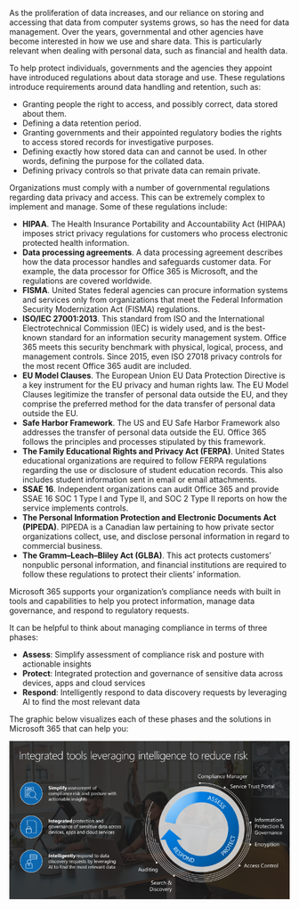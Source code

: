 As the proliferation of data increases, and our reliance on storing and accessing that data from computer systems grows, so has the need for data management. Over the years, governmental and other agencies have become interested in how we use and share data. This is particularly relevant when dealing with personal data, such as financial and health data. 

To help protect individuals, governments and the agencies they appoint have introduced regulations about data storage and use. These regulations introduce requirements around data handling and retention, such as:
- Granting people the right to access, and possibly correct, data stored about them.
- Defining a data retention period. 
- Granting governments and their appointed regulatory bodies the rights to access stored records for investigative purposes. 
- Defining exactly how stored data can and cannot be used. In other words, defining the purpose for the collated data. 
- Defining privacy controls so that private data can remain private.

Organizations must comply with a number of governmental regulations regarding data privacy and access. This can be extremely complex to implement and manage. Some of these regulations include:
- **HIPAA**. The Health Insurance Portability and Accountability Act (HIPAA) imposes strict privacy regulations for customers who process electronic protected health information.
- **Data processing agreements**. A data processing agreement describes how the data processor handles and safeguards customer data. For example, the data processor for Office 365 is Microsoft, and the regulations are covered worldwide. 
- **FISMA**. United States federal agencies can procure information systems and services only from organizations that meet the Federal Information Security Modernization Act (FISMA) regulations.
- **ISO/IEC 27001:2013**. This standard from ISO and the International Electrotechnical Commission (IEC) is widely used, and is the best-known standard for an information security management system. Office 365 meets this security benchmark with physical, logical, process, and management controls. Since 2015, even ISO 27018 privacy controls for the most recent Office 365 audit are included. 
- **EU Model Clauses**. The European Union EU Data Protection Directive is a key instrument for the EU privacy and human rights law. The EU Model Clauses legitimize the transfer of personal data outside the EU, and they comprise the preferred method for the data transfer of personal data outside the EU. 
- **Safe Harbor Framework**. The US and EU Safe Harbor Framework also addresses the transfer of personal data outside the EU. Office 365 follows the principles and processes stipulated by this framework.
- **The Family Educational Rights and Privacy Act (FERPA)**. United States educational organizations are required to follow FERPA regulations regarding the use or disclosure of student education records. This also includes student information sent in email or email attachments.
- **SSAE 16**. Independent organizations can audit Office 365 and provide SSAE 16 SOC 1 Type I and Type II, and SOC 2 Type II reports on how the service implements controls.
- **The Personal Information Protection and Electronic Documents Act (PIPEDA)**. PIPEDA is a Canadian law pertaining to how private sector organizations collect, use, and disclose personal information in regard to commercial business. 
- **The Gramm–Leach–Bliley Act (GLBA)**. This act protects customers’ nonpublic personal information, and financial institutions are required to follow these regulations to protect their clients’ information.

Microsoft 365 supports your organization’s compliance needs with built in tools and capabilities to help you protect information, manage data governance, and respond to regulatory requests. 

It can be helpful to think about managing compliance in terms of three phases: 
- **Assess**: Simplify assessment of compliance risk and posture with actionable insights
- **Protect**: Integrated protection and governance of sensitive data across devices, apps and cloud services
- **Respond**: Intelligently respond to data discovery requests by leveraging AI to find the most relevant data

The graphic below visualizes each of these phases and the solutions in Microsoft 365 that can help you: 

![Tools to reduce risk](../media/2-reduce-risk.png)

